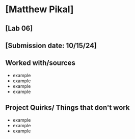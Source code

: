 # [Matthew Pikal]
## [Lab 06]
## [Submission date: 10/15/24]
## Worked with/sources 
* example
* example
* example
* example
## Project Quirks/ Things that don't work
* example
* example
* example
